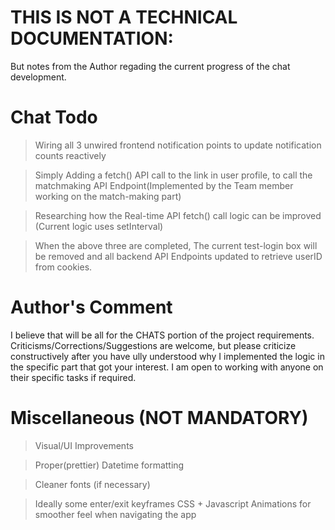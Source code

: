 # THIS IS NOT A TECHNICAL DOCUMENTATION:
But notes from the Author regading the current progress of the chat development.

# Chat Todo
> Wiring all 3 unwired frontend notification points to update notification counts reactively

> Simply Adding a fetch() API call to the link in user profile, to call the matchmaking API Endpoint(Implemented by the Team member working on the match-making part)

> Researching how the Real-time API fetch() call logic can be improved (Current logic uses setInterval) 

> When the above three are completed, The current test-login box will be removed and all backend API Endpoints updated to retrieve userID from cookies. 


# Author's Comment
I believe that will be all for the CHATS portion of the project requirements. 
Criticisms/Corrections/Suggestions are welcome, but please criticize constructively after you have ully understood why I implemented the logic in the specific part that got your interest. 
I am open to working with anyone on their specific tasks if required.


# Miscellaneous (NOT MANDATORY)
> Visual/UI Improvements 

> Proper(prettier) Datetime formatting

> Cleaner fonts (if necessary)

> Ideally some enter/exit keyframes CSS + Javascript Animations for smoother feel when navigating the app
